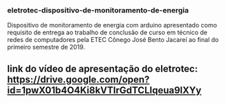 ### eletrotec-dispositivo-de-monitoramento-de-energia
Dispositivo de monitoramento de energia com arduino apresentado como requisito de entrega ao trabalho de conclusão de curso em técnico de redes de computadores pela ETEC Cônego José Bento Jacareí ao final do primeiro semestre de 2019. 

## link do vídeo de apresentação do eletrotec: https://drive.google.com/open?id=1pwX01b4O4Ki8kVTIrGdTCLIqeua9lXYy

